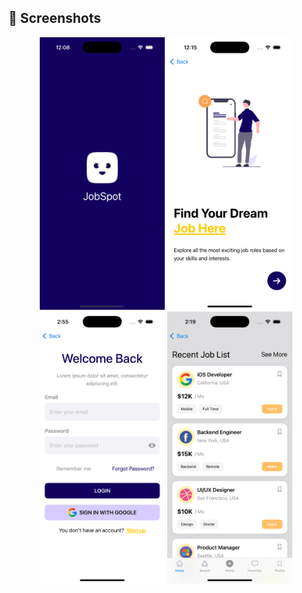 
## 📸 Screenshots

<p align="center">
<img src="Images/Screen_1.png" alt="Screenshot 1" width="200"/>
<img src="Images/Screen_2.png" alt="Screenshot 2" width="200"/>
<img src="Images/Login.png" alt="Screenshot 2" width="200"/>
<img src="Images/Home.png" alt="Screenshot 2" width="200"/>
</p>
